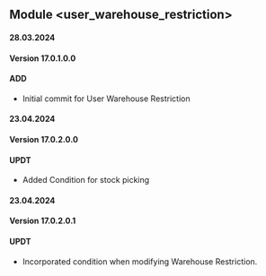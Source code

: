## Module <user_warehouse_restriction>

#### 28.03.2024
#### Version 17.0.1.0.0
#### ADD

- Initial commit for User Warehouse Restriction

#### 23.04.2024
#### Version 17.0.2.0.0
#### UPDT
- Added Condition for stock picking

#### 23.04.2024
#### Version 17.0.2.0.1
#### UPDT
- Incorporated condition when modifying Warehouse Restriction.
